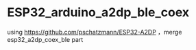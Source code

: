 # ESP32_arduino_a2dp_ble_coex
using https://github.com/pschatzmann/ESP32-A2DP ，merge esp32_a2dp_coex_ble part
